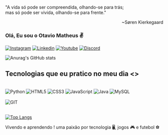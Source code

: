 "A vida só pode ser compreendida, olhando-se para trás;<br/>
mas só pode ser vivida, olhando-se para frente." <br/>
           <div style="text-align: right;"> ~Søren Kierkegaard </div> 


### Olá, Eu sou o Otavio Matheus ✌️

[![Instagram](https://img.shields.io/badge/Instagram-E4405F?style=for-the-badge&logo=instagram&logoColor=white
)](https://www.instagram.com/matheus_tavio/)
[![Linkedin](https://img.shields.io/badge/LinkedIn-0077B5?style=for-the-badge&logo=linkedin&logoColor=white
)](https://www.linkedin.com/in/otavio-matheus-adm/)
[![Youtube](https://img.shields.io/badge/YouTube-FF0000?style=for-the-badge&logo=youtube&logoColor=white
)](https://www.youtube.com/channel/UCucUZODSU4U2EPB2ax7TY4A)
[![Discord](https://img.shields.io/badge/Discord-7289DA?style=for-the-badge&logo=discord&logoColor=whit
)](https://discord.com/channels/@me/)

![Anurag's GitHub stats](https://github-readme-stats.vercel.app/api?username=otaviomatheus07&show_icons=true&theme=radical)

## Tecnologias que eu pratico no meu dia <>
<div style="display: Inline_block"><br/>
<img align="center" alt="Python" src="https://img.shields.io/badge/Python-3776AB?style=for-the-badge&logo=python&logoColor=white" />
<img align="center" alt="HTML5" src="https://img.shields.io/badge/HTML5-E34F26?style=for-the-badge&logo=html5&logoColor=white" />
<img align="center" alt="CSS3" src="https://img.shields.io/badge/CSS3-1572B6?style=for-the-badge&logo=css3&logoColor=white" />
<img align="center" alt="JavaScript" src="https://img.shields.io/badge/JavaScript-F7DF1E?style=for-the-badge&logo=javascript&logoColor=black" />
<img align="center" alt="Java" src="https://img.shields.io/badge/Java-ED8B00?style=for-the-badge&logo=java&logoColor=white" />
<img align="center" alt="MySQL" src="https://img.shields.io/badge/MySQL-00000F?style=for-the-badge&logo=mysql&logoColor=white" /><br/>
<br/><img align="center" alt="GIT" src="https://img.shields.io/badge/GIT-E44C30?style=for-the-badge&logo=git&logoColor=white" /><br/>
</div><br/>

[![Top Langs](https://github-readme-stats.vercel.app/api/top-langs/?username=otaviomatheus07)](https://github.com/otaviomatheus07/github-readme-stats)

Vivendo e aprendendo ! uma paixão por tecnologia 🖥️, jogos 🎮 e futebol ⚽
